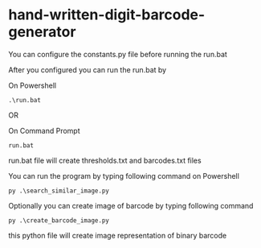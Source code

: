 # hand-written-digit-barcode-generator

You can configure the constants.py file before running the run.bat

After you configured you can run the run.bat by

On Powershell
```
.\run.bat
```
OR

On Command Prompt

```
run.bat
```
run.bat file will create thresholds.txt and barcodes.txt files

You can run the program by typing following command on Powershell
```
py .\search_similar_image.py
```

Optionally you can create image of barcode by typing following command

```
py .\create_barcode_image.py
```
this python file will create image representation of binary barcode
